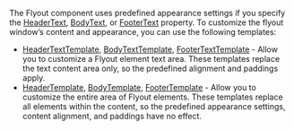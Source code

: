 The Flyout component uses predefined appearance settings if you specify the [HeaderText](https://docs.devexpress.com/Blazor/DevExpress.Blazor.DxFlyout.HeaderText), [BodyText](https://docs.devexpress.com/Blazor/DevExpress.Blazor.DxFlyout.BodyText), or [FooterText](https://docs.devexpress.com/Blazor/DevExpress.Blazor.DxFlyout.FooterText) property. To customize the flyout window’s content and appearance, you can use the following templates:

* [HeaderTextTemplate](https://docs.devexpress.com/Blazor/DevExpress.Blazor.DxFlyout.HeaderTextTemplate), [BodyTextTemplate](https://docs.devexpress.com/Blazor/DevExpress.Blazor.DxFlyout.BodyTextTemplate), [FooterTextTemplate](https://docs.devexpress.com/Blazor/DevExpress.Blazor.DxFlyout.FooterTextTemplate) - Allow you to customize a Flyout element text area. These templates replace the text content area only, so the predefined alignment and paddings apply.
* [HeaderTemplate](https://docs.devexpress.com/Blazor/DevExpress.Blazor.DxFlyout.HeaderTemplate), [BodyTemplate](https://docs.devexpress.com/Blazor/DevExpress.Blazor.DxFlyout.BodyTemplate), [FooterTemplate](https://docs.devexpress.com/Blazor/DevExpress.Blazor.DxFlyout.FooterTemplate) - Allow you to customize the entire area of Flyout elements. These templates replace all elements within the content, so the predefined appearance settings, content alignment, and paddings have no effect.
